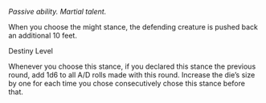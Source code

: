 *Passive ability. Martial talent.*

When you choose the might stance, the defending creature is pushed back an additional 10 feet.

<div class="destiny-level">Destiny Level</div class="destiny-level">

Whenever you choose this stance, if you declared this stance the previous round, add 1d6 to all A/D rolls made with this round. Increase the die’s size by one for each time you chose consecutively chose this stance before that.
